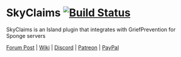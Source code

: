 # SkyClaims [![Build Status](https://travis-ci.org/Mohron/SkyClaims.svg?branch=master)](https://travis-ci.org/Mohron/SkyClaims)
SkyClaims is an Island plugin that integrates with GriefPrevention for Sponge servers

[Forum Post](https://forums.spongepowered.org/t/skyclaims-a-skyblock-plugin-designed-for-griefprevention/16445)
| [Wiki](https://github.com/Mohron/SkyClaims/wiki) | [Discord](https://discord.gg/EkVQycV) | [Patreon](https://www.patreon.com/mohron) | [PayPal](paypal.me/mohron)